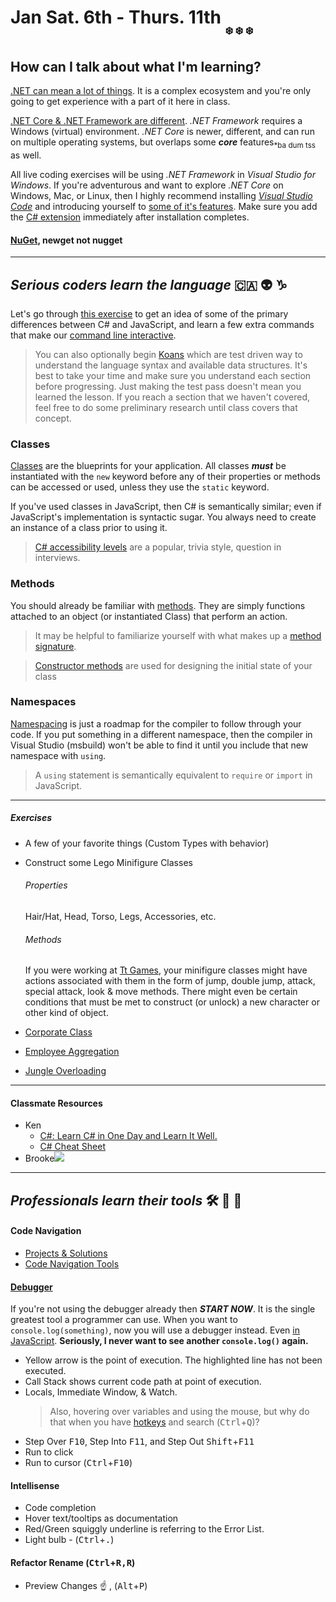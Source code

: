 # Jan Sat. 6th - Thurs. 11th <sub><sub><sub>:snowflake: :snowflake: :snowflake:

## How can I talk about what I'm learning?

[.NET can mean a lot of things](https://www.microsoft.com/net/learn/what-is-dotnet). It is a complex ecosystem and you're only going to get experience with a part of it here in class.

[.NET Core & .NET Framework are different](https://docs.microsoft.com/en-us/dotnet/standard/choosing-core-framework-server). _.NET Framework_ requires a Windows (virtual) environment. _.NET Core_ is newer, different, and can run on multiple operating systems, but overlaps some _**core**_ features<sub>*ba dum tss</sub> as well.

All live coding exercises will be using _.NET Framework_ in _Visual Studio for Windows_. If you're adventurous and want to explore _.NET Core_ on Windows, Mac, or Linux, then I highly recommend installing [_Visual Studio Code_](https://code.visualstudio.com/download) and introducing yourself to [some of it's features](https://github.com/nss-evening-cohort-06/bangazon-inc/blob/master/orientation/03_USING_VS_CODE.md). Make sure you add the [C# extension](https://code.visualstudio.com/Docs/languages/csharp) immediately after installation completes.

#### [NuGet](https://www.nuget.org/), newget not nugget

***

## _Serious coders learn the language_ :canada: :alien: :capricorn:

Let's go through [this exercise](https://github.com/nss-evening-cohort-06/bangazon-inc/blob/master/orientation/02_FIRST_EXECUTABLE.md) to get an idea of some of the primary differences between C# and JavaScript, and learn a few extra commands that make our [command line interactive](https://github.com/nss-evening-cohort-06/bangazon-inc/blob/master/orientation/13_CLI_IO.md).

> You can also optionally begin [Koans](https://github.com/NotMyself/DotNetCoreKoans) which are test driven way to understand the language syntax and available data structures. It's best to take your time and make sure you understand each section before progressing. Just making the test pass doesn't mean you learned the lesson. If you reach a section that we haven't covered, feel free to do some preliminary research until class covers that concept.

### Classes
[Classes](https://github.com/nss-evening-cohort-06/bangazon-inc/blob/master/orientation/03_CLASSES.md) are the blueprints for your application. All classes _**must**_ be instantiated with the `new` keyword before any of their properties or methods can be accessed or used, unless they use the `static` keyword.

If you've used classes in JavaScript, then C# is semantically similar; even if JavaScript's implementation is syntactic sugar. You always need to create an instance of a class prior to using it.

> [C# accessibility levels](https://docs.microsoft.com/en-us/dotnet/csharp/language-reference/keywords/accessibility-levels) are a popular, trivia style, question in interviews.

### Methods
You should already be familiar with [methods](https://github.com/nss-evening-cohort-06/bangazon-inc/blob/master/orientation/04_METHODS.md). They are simply functions attached to an object (or instantiated Class) that perform an action.

> It may be helpful to familiarize yourself with what makes up a [method signature](https://docs.microsoft.com/en-us/dotnet/csharp/programming-guide/classes-and-structs/methods).

> [Constructor methods](https://github.com/nss-evening-cohort-06/bangazon-inc/blob/master/concepts/csharp-language/constructor-methods.md) are used for designing the initial state of your class

### Namespaces
[Namespacing](https://github.com/nss-evening-cohort-06/bangazon-inc/blob/master/orientation/05_NAMESPACING.md) is just a roadmap for the compiler to follow through your code. If you put something in a different namespace, then the compiler in Visual Studio (msbuild) won't be able to find it until you include that new namespace with `using`.
> A `using` statement is semantically equivalent to `require` or `import` in JavaScript.

***

##### Exercises

- A few of your favorite things (Custom Types with behavior)

- Construct some Lego Minifigure Classes
	###### Properties

	Hair/Hat, Head, Torso, Legs, Accessories, etc.

	###### Methods

	If you were working at [Tt Games](http://www.ttgames.com/), your minifigure classes might have actions associated with them in the form of jump, double jump, attack, special attack, look & move methods.
	There might even be certain conditions that must be met to construct (or unlock) a new character or other kind of object.

- [Corporate Class](https://github.com/nss-evening-cohort-06/bangazon-inc/blob/master/orientation/exercises/05_CLASSES.md)

- [Employee Aggregation](https://github.com/nss-evening-cohort-06/bangazon-inc/blob/formatting/orientation/exercises/bangazon/BANGAZON_05.md)

- [Jungle Overloading](https://github.com/nss-evening-cohort-06/bangazon-inc/blob/master/orientation/exercises/bangazon/BANGAZON_03.md)

***

#### Classmate Resources
- Ken
	- [C#: Learn C# in One Day and Learn It Well.](https://www.amazon.com/Beginners-Hands-Project-Coding-Project-ebook/dp/B016Z18MLG/ref=sr_1_fkmr0_1?ie=UTF8&qid=1515544935&sr=8-1-fkmr0&keywords=learn+C%23+in+one+day)
	- [C# Cheat Sheet](https://www.thecodingguys.net/resources/cs-cheat-sheet.pdf)
- Brooke![](http://www.tutorialsteacher.com/Content/images/csharp/csharp-class.png)

***

## _Professionals learn their tools_ :hammer_and_wrench: :crystal_ball: :speech_balloon:
#### Code Navigation
- [Projects & Solutions](https://docs.microsoft.com/en-us/visualstudio/ide/creating-solutions-and-projects)
- [Code Navigation Tools](https://docs.microsoft.com/en-us/visualstudio/ide/navigating-code)

#### [Debugger](https://docs.microsoft.com/en-us/visualstudio/debugger/debugger-feature-tour)
If you're not using the debugger already then **_START NOW_**. It is the single greatest tool a programmer can use. When you want to `console.log(something)`, now you will use a debugger instead. Even [in JavaScript](https://stackoverflow.com/a/66431). **Seriously, I never want to see another `console.log()` again.**
- Yellow arrow is the point of execution. The highlighted line has not been executed.
- Call Stack shows current code path at point of execution.
- Locals, Immediate Window, & Watch.
	> Also, hovering over variables and using the mouse, but why do that when you have [hotkeys](http://visualstudioshortcuts.com/2017/) and search (<kbd>Ctrl</kbd>+<kbd>Q</kbd>)?
- Step Over <kbd>F10</kbd>, Step Into <kbd>F11</kbd>, and Step Out <kbd>Shift</kbd>+<kbd>F11</kbd>
- Run to click
- Run to cursor (<kbd>Ctrl</kbd>+<kbd>F10</kbd>)

#### Intellisense
- Code completion
- Hover text/tooltips as documentation
- Red/Green squiggly underline is referring to the Error List.
- Light bulb - (<kbd>Ctrl</kbd>+<kbd>.</kbd>)

#### Refactor Rename (<kbd>Ctrl</kbd>+<kbd>R,R</kbd>)
- Preview Changes :point_up: , (<kbd>Alt</kbd>+<kbd>P</kbd>)
